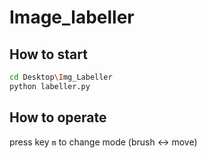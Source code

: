 # Image_labeller
## How to start
```bash
cd Desktop\Img_Labeller
python labeller.py
```
## How to operate
press key ```m``` to change mode (brush <-> move)
